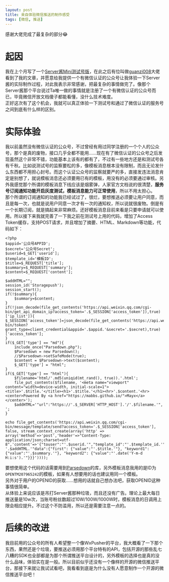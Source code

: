 ```yaml
---
layout: post
title: 亲自体验微信推送的制作感受
tags: [微信, 推送]
---
```


  感谢大佬完成了最复杂的部分😂<!--more-->    
  
# 起因
  我在上个月写了一个[Server酱Mini测试号版](/2021/02/02/serverchan.html)，在此之后有位叫做[guanzi008](https://github.com/guanzi008)大佬看到了我的文章，并愿意给我提供一个有微信认证的公众号让我体验一下Server酱的实际制作过程，对此我表示非常感谢，把最复杂的事情做完了。像那个Server酱那个平台说过Ta唯一做的事情就是注册了一个有微信认证的公众号而已，毕竟微信开放文档傻子都能看懂，没什么技术难度。   
  正好这次有了这个机会，我就可以真正体验一下测试号和通过了微信认证的服务号之间到底有什么样的区别。   

# 实际体验
  我以前虽然没有微信认证的公众号，不过曾经有用过同学注册的一个个人的公众号，那个是真的废物，接口几乎全都不能用……现在有了微信认证的公众号之后发现虽然这个非常不错，功能基本上该有的都有了，不过有一些地方还是和测试号各有千秋。比如说测试号的监察要松的多，像模板消息根本没有限制，而且无论发什么东西都不用担心封号。而这个认证公众号的监察就要严的多，直接发违法消息肯定是别想了，就说模板消息还必须要用已有的模板，用没有的必须要通过审核。另外我感觉那个所谓的模板消息下线应该是烟雾弹，人家官方文档说的很清楚，**服务号订阅通知功能开启灰度测试，模板消息能力可正常使用**，所以不用太担心。   
  那个所谓的订阅通知的功能我已经试过了，很烂，要想推送必须要让用户同意，而且是每一次，也就是说用户同意一次才有一次的通知权，所以说就很废物。倒是有一个长期订阅，就是搞起来非常麻烦。还好模板消息目前来看是只要申请就可以使用。所以接下来我就完善了一下我之前在测试号上用的代码，增加了Access Token缓存，支持POST请求，并且增加了摘要、HTML、Markdown等功能，代码如下：
```
<?php
$appid='公众号APPID';
$secret='公众号Secret';
$userid=$_GET['userid'];
$template_id='模板ID';
$title=$_REQUEST['title'];
$summary=$_REQUEST['summary'];
$content=$_REQUEST['content'];

$addHTML="";
session_id('Storagepush');
session_start();
if(!$summary){
    $summary=$content;
}
if(!json_decode(file_get_contents('https://api.weixin.qq.com/cgi-bin/get_api_domain_ip?access_token='.$_SESSION['access_token']),true)['ip_list']){
$_SESSION['access_token']=json_decode(file_get_contents('https://api.weixin.qq.com/cgi-bin/token?grant_type=client_credential&appid='.$appid.'&secret='.$secret),true)['access_token'];
}
if($_GET['type'] == "md"){
    include_once("Parsedown.php");
    $Parsedown = new Parsedown();
    //$Parsedown->setSafeMode(true);
    $content = $Parsedown->text($content);
    $_GET['type'] = "html";
}
if($_GET['type'] == "html"){
    $filename='html/'.md5(uniqid(mt_rand(), true)).'.html';
    file_put_contents($filename, '<meta name="viewport" content="width=device-width, initial-scale=1"><title>'.$title.'</title><h1>'.$title.'</h1><hr>'.$content.'<hr><center>Powered By <a href="https://mabbs.github.io/">Mayx</a></center>');
    $addHTML='"url":"https://'.$_SERVER['HTTP_HOST'].'/'.$filename.'", ';
}

echo file_get_contents('https://api.weixin.qq.com/cgi-bin/message/template/send?access_token='.$_SESSION['access_token'], false, stream_context_create(array('http' => array('method'=>'post','header'=>"Content-Type: application/json;charset=utf-8",'content'=>'{"touser":"'.$userid.'","template_id":"'.$template_id.'", '.$addHTML.'"data":{"first": {"value":"'.$title.'"}, "keyword1": {"value":"'.$summary.'"}, "keyword2": {"value":"'.date('Y-m-d H:i:s').'"}}}'))));
```
  要想使用这个代码的话需要用到[Parsedown](https://github.com/erusev/parsedown)的库，另外模板消息我用的是ID为`OPENTM207965242`的模板，如果有人想要用的话也建议用同一个模板。   
  另外对于用户的OPENID的获取……想用的话就自己想办法吧，获取OPENID这种事情很简单。   
  从体验上来说应该是吊打Server酱那种垃圾，而且还没有广告。理论上最大每日推送量是10w次，当账号粉丝数超过10W/100W/1000W时，模板消息的日调用上限会相应提升。不过这个不防滥用，所以还是需要注意一点的。   
  
# 后续的改进
  我目前用的公众号的所有人希望整一个像WxPusher的平台，我大概看了一下那个东西，果然还是个垃圾，要推送必须用那个平台特有的API，包括开源的那些乱七八糟的SDK也全部都是为那个所谓推送平台设计的，另外模板的选择也是真的没什么品味，体验实在是一般。所以目前似乎还没有一个像样的开源的微信推送平台，那接下来就让我试试看吧，我看看到底是为什么没有人愿意制作一个开源的微信推送平台吧！
